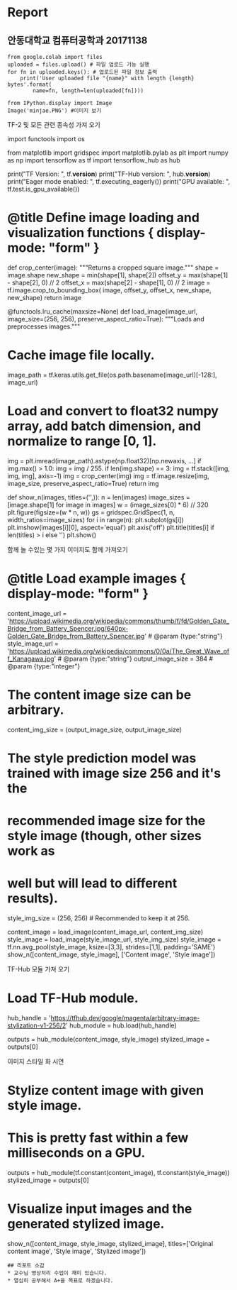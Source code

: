 # Report
## 안동대학교 컴퓨터공학과 20171138 
```
from google.colab import files
uploaded = files.upload() # 파일 업로드 기능 실행
for fn in uploaded.keys(): # 업로드된 파일 정보 출력
    print('User uploaded file "{name}" with length {length} bytes'.format(
        name=fn, length=len(uploaded[fn])))
```        
        
```
from IPython.display import Image
Image('minjae.PNG') #이미지 보기
```

TF-2 및 모든 관련 종속성 가져 오기

import functools
import os

from matplotlib import gridspec
import matplotlib.pylab as plt
import numpy as np
import tensorflow as tf
import tensorflow_hub as hub

print("TF Version: ", tf.__version__)
print("TF-Hub version: ", hub.__version__)
print("Eager mode enabled: ", tf.executing_eagerly())
print("GPU available: ", tf.test.is_gpu_available())

# @title Define image loading and visualization functions  { display-mode: "form" }

def crop_center(image):
  """Returns a cropped square image."""
  shape = image.shape
  new_shape = min(shape[1], shape[2])
  offset_y = max(shape[1] - shape[2], 0) // 2
  offset_x = max(shape[2] - shape[1], 0) // 2
  image = tf.image.crop_to_bounding_box(
      image, offset_y, offset_x, new_shape, new_shape)
  return image

@functools.lru_cache(maxsize=None)
def load_image(image_url, image_size=(256, 256), preserve_aspect_ratio=True):
  """Loads and preprocesses images."""
  # Cache image file locally.
  image_path = tf.keras.utils.get_file(os.path.basename(image_url)[-128:], image_url)
  # Load and convert to float32 numpy array, add batch dimension, and normalize to range [0, 1].
  img = plt.imread(image_path).astype(np.float32)[np.newaxis, ...]
  if img.max() > 1.0:
    img = img / 255.
  if len(img.shape) == 3:
    img = tf.stack([img, img, img], axis=-1)
  img = crop_center(img)
  img = tf.image.resize(img, image_size, preserve_aspect_ratio=True)
  return img

def show_n(images, titles=('',)):
  n = len(images)
  image_sizes = [image.shape[1] for image in images]
  w = (image_sizes[0] * 6) // 320
  plt.figure(figsize=(w  * n, w))
  gs = gridspec.GridSpec(1, n, width_ratios=image_sizes)
  for i in range(n):
    plt.subplot(gs[i])
    plt.imshow(images[i][0], aspect='equal')
    plt.axis('off')
    plt.title(titles[i] if len(titles) > i else '')
  plt.show()


함께 놀 수있는 몇 가지 이미지도 함께 가져오기

# @title Load example images  { display-mode: "form" }

content_image_url = 'https://upload.wikimedia.org/wikipedia/commons/thumb/f/fd/Golden_Gate_Bridge_from_Battery_Spencer.jpg/640px-Golden_Gate_Bridge_from_Battery_Spencer.jpg'  # @param {type:"string"}
style_image_url = 'https://upload.wikimedia.org/wikipedia/commons/0/0a/The_Great_Wave_off_Kanagawa.jpg'  # @param {type:"string"}
output_image_size = 384  # @param {type:"integer"}

# The content image size can be arbitrary.
content_img_size = (output_image_size, output_image_size)
# The style prediction model was trained with image size 256 and it's the 
# recommended image size for the style image (though, other sizes work as 
# well but will lead to different results).
style_img_size = (256, 256)  # Recommended to keep it at 256.

content_image = load_image(content_image_url, content_img_size)
style_image = load_image(style_image_url, style_img_size)
style_image = tf.nn.avg_pool(style_image, ksize=[3,3], strides=[1,1], padding='SAME')
show_n([content_image, style_image], ['Content image', 'Style image'])

TF-Hub 모듈 가져 오기
# Load TF-Hub module.

hub_handle = 'https://tfhub.dev/google/magenta/arbitrary-image-stylization-v1-256/2'
hub_module = hub.load(hub_handle)

outputs = hub_module(content_image, style_image)
stylized_image = outputs[0]

이미지 스타일 화 시연
# Stylize content image with given style image.
# This is pretty fast within a few milliseconds on a GPU.

outputs = hub_module(tf.constant(content_image), tf.constant(style_image))
stylized_image = outputs[0]

# Visualize input images and the generated stylized image.

show_n([content_image, style_image, stylized_image], titles=['Original content image', 'Style image', 'Stylized image'])



```
## 리포트 소감 
* 교수님 영상처리 수업이 재미 있습니다.
* 열심히 공부해서 A+을 목표로 하겠습니다.

